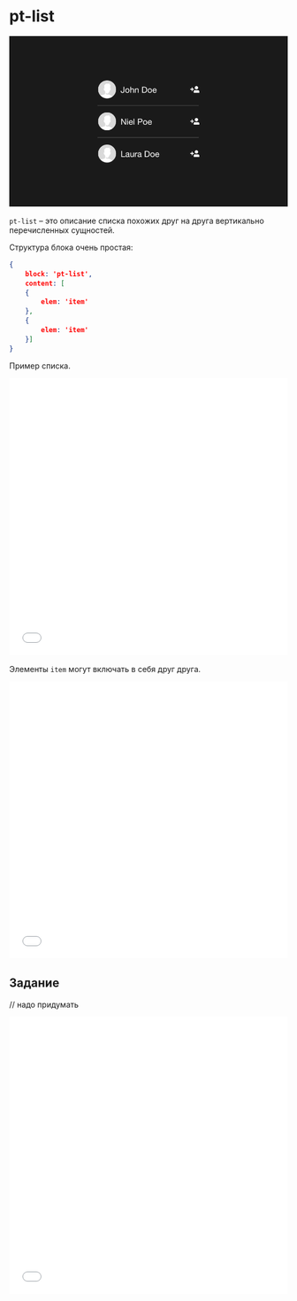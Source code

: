 # pt-list

![pt-list](_images/pt-list.png)

`pt-list` – это описание списка похожих друг на друга вертикально перечисленных сущностей.

Структура блока очень простая:

```json
{
	block: 'pt-list',
	content: [
	{
		elem: 'item'
	},
	{
		elem: 'item'
	}]
}
```

Пример списка.

<iframe height='500' scrolling='no' title='pt-list. Теория 1' src='//codepen.io/bem_design/embed/138d1417680b2e1e4c75f9f5fffb7d39/?height=265&theme-id=0&default-tab=js,result&embed-version=2&editable=true' frameborder='no' allowtransparency='true' allowfullscreen='true' style='width: 100%;'>See the Pen <a href='https://codepen.io/bem_design/pen/138d1417680b2e1e4c75f9f5fffb7d39/'>pt-list. Теория 1</a> by BEM DESIGN (<a href='https://codepen.io/bem_design'>@bem_design</a>) on <a href='https://codepen.io'>CodePen</a>.
</iframe>

Элементы `item` могут включать в себя друг друга.

<iframe height='500' scrolling='no' title='pt-list. Теория 2' src='//codepen.io/bem_design/embed/60834c80ab573c6afdd1ed88f6b71f1f/?height=265&theme-id=0&default-tab=js,result&embed-version=2&editable=true' frameborder='no' allowtransparency='true' allowfullscreen='true' style='width: 100%;'>See the Pen <a href='https://codepen.io/bem_design/pen/60834c80ab573c6afdd1ed88f6b71f1f/'>pt-list. Теория 2</a> by BEM DESIGN (<a href='https://codepen.io/bem_design'>@bem_design</a>) on <a href='https://codepen.io'>CodePen</a>.
</iframe>

## Задание

// надо придумать

<iframe height='500' scrolling='no' title='pt-list. Задание 1' src='//codepen.io/bem_design/embed/b146550375f1f00852515500865da5b1/?height=265&theme-id=0&default-tab=js,result&embed-version=2&editable=true' frameborder='no' allowtransparency='true' allowfullscreen='true' style='width: 100%;'>See the Pen <a href='https://codepen.io/bem_design/pen/b146550375f1f00852515500865da5b1/'>pt-list. Задание 1</a> by BEM DESIGN (<a href='https://codepen.io/bem_design'>@bem_design</a>) on <a href='https://codepen.io'>CodePen</a>.
</iframe>